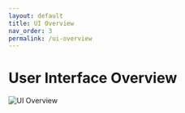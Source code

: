 ```yaml
---
layout: default
title: UI Overview
nav_order: 3
permalink: /ui-overview
---
```


# User Interface Overview

![UI Overview](../img/v1.4.0-SVG-UI-Overview.svg)



